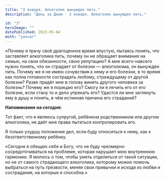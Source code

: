 ```yaml
---
title: "3 января. Алкоголик вынужден пить."
description: "День за Днем - 3 января. Алкоголик вынужден пить."

id: "3"
heroImage: ""
datePublished: 2023-05-04
moth: "yanvar"
---
```


«Почему я трачу своё драгоценное время впустую, пытаясь понять, что заставляет
алкоголика пить, почему он не обращает внимания на семью, на свои обязанности,
свою репутацию? А мне всего-навсего нужно понять, что он страдает от болезни —
алкоголизма, он вынужден пить. Почему же я не имею сочувствия к нему и его
болезни, в то время как полна готовности сострадать любому, страждущему от
другой болезни? Разве придёт мне в голову винить другого человека за болезнь?
Почему же я порицаю его? Смогу ли я лечить его от его болезни, если стану то и
дело упрекать его? Удастся ли мне заглянуть ему в душу и понять, в чём
истинная причина его страданий?

**Напоминание на сегодня:**

Тот факт, что я являюсь супругой, ребёнком родственником или другом
алкоголика, не даёт мне права пытаться контролировать его.

Я только ухудшу положение дел, если буду относиться к нему, как к
безответственному ребёнку.

«Сегодня я обещаю себе и Богу, что не буду чрезмерно сосредоточиваться на
проблеме, которая нарушает мою внутреннюю гармонию. Я молюсь о том, чтобы
уметь отделиться от такой ситуации, но не от самого страдающего алкоголика,
которому можно помочь выбраться на путь трезвости, меняя свои привычки и
исходя из любви и сострадания, на которые я способна.»
